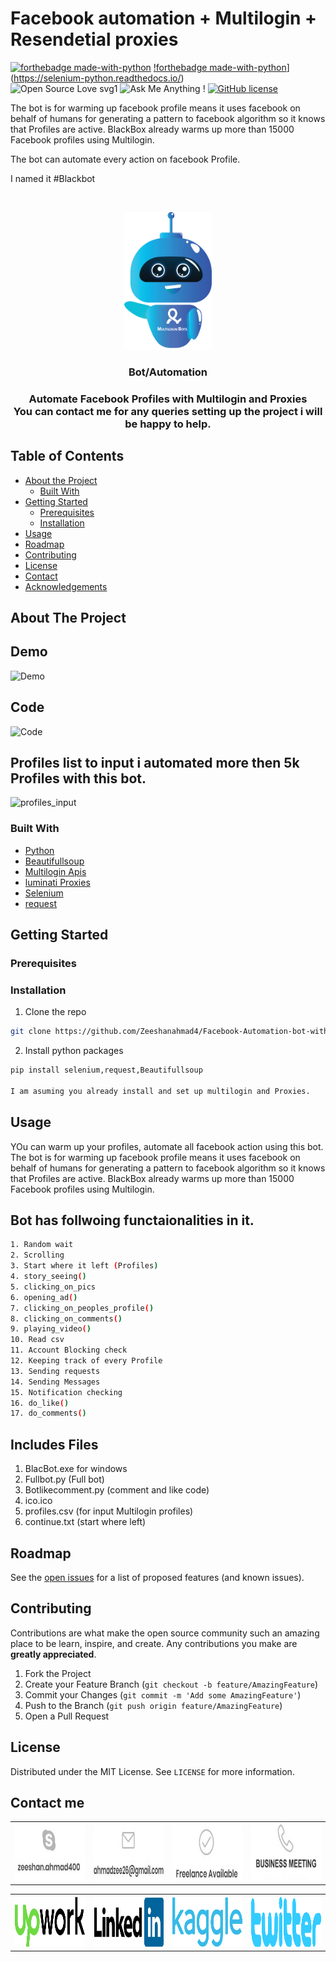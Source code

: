 # Facebook automation + Multilogin + Resendetial proxies
 [![forthebadge made-with-python](http://ForTheBadge.com/images/badges/made-with-python.svg)](https://www.python.org/) [!forthebadge made-with-python](https://img.icons8.com/color/48/000000/selenium-test-automation.png)](https://selenium-python.readthedocs.io/) <br>
 ![Open Source Love svg1](https://badges.frapsoft.com/os/v1/open-source.svg?v=103)
  ![Ask Me Anything !](https://img.shields.io/badge/Ask%20me-anything-1abc9c.svg)
[![GitHub license](https://img.shields.io/github/license/Naereen/StrapDown.js.svg)](https://github.com/Naereen/StrapDown.js/blob/master/LICENSE)

The bot is for warming up facebook profile means it uses facebook on behalf of humans for generating a pattern to facebook algorithm so it knows that Profiles are active. BlackBox already warms up more than 15000 Facebook profiles using Multilogin.

The bot can automate every action on facebook Profile.

I named it #Blackbot


<!-- PROJECT LOGO -->
<br />
<p align="center">
  <a href="https://github.com/Zeeshanahmad4/Facebook-Automation-bot-with-Multilogin-and-Proxies">
    <img src="https://github.com/Zeeshanahmad4/My-Path-to-Python/blob/master/resources/MLA%20LOGO.png" alt="Logo" width="140" height="220">
  </a>
  <h3 align="center">Bot/Automation</h3>
  <h3 align="center">Automate Facebook Profiles with Multilogin and Proxies</a> <br>
   You can contact me for any queries setting up the project i will be happy to help.</h3>
</p>



<!-- TABLE OF CONTENTS -->
## Table of Contents

* [About the Project](#about-the-project)
  * [Built With](#built-with)
* [Getting Started](#getting-started)
  * [Prerequisites](#prerequisites)
  * [Installation](#installation)
* [Usage](#usage)
* [Roadmap](#roadmap)
* [Contributing](#contributing)
* [License](#license)
* [Contact](#contact)
* [Acknowledgements](#acknowledgements)

<!-- ABOUT THE PROJECT -->
## About The Project
## Demo
![Demo](https://github.com/Zeeshanahmad4/Facebook-Automation-bot-with-Multilogin-and-Proxies/blob/master/MyVideo.gif)

## Code
![Code](https://github.com/Zeeshanahmad4/Facebook-Automation-bot-with-Multilogin-and-Proxies/blob/master/Code_snap.PNG)

## Profiles list to input i automated more then 5k Profiles with this bot.
![profiles_input](https://github.com/Zeeshanahmad4/Facebook-Automation-bot-with-Multilogin-and-Proxies/blob/master/Profiles_snaps.PNG)


### Built With
* [Python](https://www.python.org/)
* [Beautifullsoup](https://www.crummy.com/software/BeautifulSoup/bs4/doc/)
* [Multilogin Apis](https://multilogin.com/)
* [luminati Proxies](https://luminati.io/l)
* [Selenium](https://selenium-python.readthedocs.io/)
* [request](https://docs.python.org/3/library/urllib.html)



<!-- GETTING STARTED -->
## Getting Started

### Prerequisites

### Installation
1. Clone the repo
```sh
git clone https://github.com/Zeeshanahmad4/Facebook-Automation-bot-with-Multilogin-and-Proxies.git
```

2. Install python packages
```sh
pip install selenium,request,Beautifullsoup

I am asuming you already install and set up multilogin and Proxies.
```

<!-- USAGE EXAMPLES -->
## Usage

YOu can warm up your profiles, automate all facebook action using this bot.
The bot is for warming up facebook profile means it uses facebook on behalf of humans for generating a pattern to facebook algorithm so it knows that Profiles are active.
BlackBox already warms up more than 15000 Facebook profiles using Multilogin.

## Bot has follwoing functaionalities in it.
```sh
1. Random wait
2. Scrolling
3. Start where it left (Profiles)
4. story_seeing()
5. clicking_on_pics
6. opening_ad()
7. clicking_on_peoples_profile()
8. clicking_on_comments()
9. playing_video()
10. Read csv
11. Account Blocking check
12. Keeping track of every Profile
13. Sending requests
14. Sending Messages
15. Notification checking
16. do_like()
17. do_comments()
```

## Includes Files
1. BlacBot.exe for windows
1. Fullbot.py (Full bot)
2. Botlikecomment.py (comment and like code)
2. ico.ico 
1. profiles.csv (for input Multilogin profiles)
2. continue.txt (start where left) 

<!-- ROADMAP -->
## Roadmap
See the [open issues](https://github.com/Zeeshanahmad4/Facebook-Automation-bot-with-Multilogin-and-Proxies/issues) for a list of proposed features (and known issues).

<!-- CONTRIBUTING -->
## Contributing

Contributions are what make the open source community such an amazing place to be learn, inspire, and create. Any contributions you make are **greatly appreciated**.

1. Fork the Project
2. Create your Feature Branch (`git checkout -b feature/AmazingFeature`)
3. Commit your Changes (`git commit -m 'Add some AmazingFeature'`)
4. Push to the Branch (`git push origin feature/AmazingFeature`)
5. Open a Pull Request

<!-- LICENSE -->
## License
Distributed under the MIT License. See `LICENSE` for more information.

<!-- CONTACT -->
## Contact me

<table>
  <tr>
    <th>
      <ahref="http://zeeshanahmad.me/" >
    <img src="https://github.com/Zeeshanahmad4/My-Path-to-Python/blob/master/multimedia/edit1.jpg" alt="Logo" width="182" height="90">
 </a> </th>
    <th>
      <a href="http://zeeshanahmad.me/">
    <img src="https://github.com/Zeeshanahmad4/My-Path-to-Python/blob/master/multimedia/edit2.jpg" alt="Logo" width="182" height="90">
 </a> </th>
    <th>
      <a href="http://zeeshanahmad.me/">
    <img src="https://github.com/Zeeshanahmad4/My-Path-to-Python/blob/master/multimedia/edit3.jpg" alt="Logo" width="182" height="90">
 </a> </th>
    <th>
      <a href="http://zeeshanahmad.me/">
    <img src="https://github.com/Zeeshanahmad4/My-Path-to-Python/blob/master/multimedia/edit41.jpg" alt="Logo" width="182  " height="90">
 </a> </th>
    </tr>
 </table>
<table>
  <tr>
    <th>
      <a href="https://www.upwork.com/freelancers/~0180a61cf01f9bc71d" >
    <img src="https://github.com/Zeeshanahmad4/My-Path-to-Python/blob/master/multimedia/download.png" alt="Logo" width="182" height="80">
 </a> </th>
    <th>
      <a href="https://www.linkedin.com/in/zeeshan-ahmad-87098b105/">
    <img src="https://github.com/Zeeshanahmad4/My-Path-to-Python/blob/master/multimedia/linked-in-3200.jpg" alt="Logo" width="182" height="80">
 </a> </th>
    <th>
      <a href="https://www.kaggle.com/zeeshanahmad4">
    <img src="https://github.com/Zeeshanahmad4/My-Path-to-Python/blob/master/multimedia/Kaggle_logo.png" alt="Logo" width="182" height="80">
 </a> </th>
    <th>
      <a href="https://twitter.com/Zeeshan_Ahmad6">
    <img src="https://github.com/Zeeshanahmad4/My-Path-to-Python/blob/master/multimedia/twitter-logo-png-open-2000.png" alt="Logo" width="182" height="80">
 </a> </th>
    </tr>
 </table>






